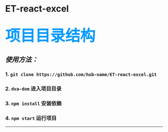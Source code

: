 # ET-react-excel

<font color="#0099ff" size=12  face="微软雅黑">项目目录结构</font>
-----------------
_使用方法：_
-----------------

### 1. `git clone https://github.com/hub-name/ET-react-excel.git`
### 2. `dva-dom` 进入项目目录
### 3. `npm install` 安装依赖
### 4. `npm start` 运行项目


-----------------------------------------

